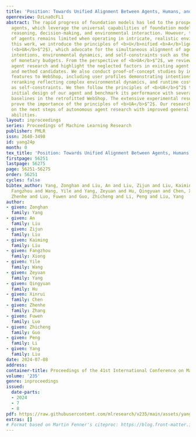 ```yaml
---
title: 'Position: Towards Unified Alignment Between Agents, Humans, and Environment'
openreview: DzLna0cFL1
abstract: The rapid progress of foundation models has led to the prosperity of autonomous
  agents, which leverage the universal capabilities of foundation models to conduct
  reasoning, decision-making, and environmental interaction. However, the efficacy
  of agents remains limited when operating in intricate, realistic environments. In
  this work, we introduce the principles of <b>U</b>nified <b>A</b>lignment for <b>A</b>gents
  (<b>UA</b>$^2$), which advocate for the simultaneous alignment of agents with human
  intentions, environmental dynamics, and self-constraints such as the limitation
  of monetary budgets. From the perspective of <b>UA</b>$^2$, we review the current
  agent research and highlight the neglected factors in existing agent benchmarks
  and method candidates. We also conduct proof-of-concept studies by introducing realistic
  features to WebShop, including user profiles demonstrating intentions, personalized
  reranking reflecting complex environmental dynamics, and runtime cost statistics
  as self-constraints. We then follow the principles of <b>UA</b>$^2$ to propose an
  initial design of our agent and benchmark its performance with several candidate
  baselines in the retrofitted WebShop. The extensive experimental results further
  prove the importance of the principles of <b>UA</b>$^2$. Our research sheds light
  on the next steps of autonomous agent research with improved general problem-solving
  abilities.
layout: inproceedings
series: Proceedings of Machine Learning Research
publisher: PMLR
issn: 2640-3498
id: yang24p
month: 0
tex_title: 'Position: Towards Unified Alignment Between Agents, Humans, and Environment'
firstpage: 56251
lastpage: 56275
page: 56251-56275
order: 56251
cycles: false
bibtex_author: Yang, Zonghan and Liu, An and Liu, Zijun and Liu, Kaiming and Xiong,
  Fangzhou and Wang, Yile and Yang, Zeyuan and Hu, Qingyuan and Chen, Xinrui and Zhang,
  Zhenhe and Luo, Fuwen and Guo, Zhicheng and Li, Peng and Liu, Yang
author:
- given: Zonghan
  family: Yang
- given: An
  family: Liu
- given: Zijun
  family: Liu
- given: Kaiming
  family: Liu
- given: Fangzhou
  family: Xiong
- given: Yile
  family: Wang
- given: Zeyuan
  family: Yang
- given: Qingyuan
  family: Hu
- given: Xinrui
  family: Chen
- given: Zhenhe
  family: Zhang
- given: Fuwen
  family: Luo
- given: Zhicheng
  family: Guo
- given: Peng
  family: Li
- given: Yang
  family: Liu
date: 2024-07-08
address:
container-title: Proceedings of the 41st International Conference on Machine Learning
volume: '235'
genre: inproceedings
issued:
  date-parts:
  - 2024
  - 7
  - 8
pdf: https://raw.githubusercontent.com/mlresearch/v235/main/assets/yang24p/yang24p.pdf
extras: []
# Format based on Martin Fenner's citeproc: https://blog.front-matter.io/posts/citeproc-yaml-for-bibliographies/
---
```

